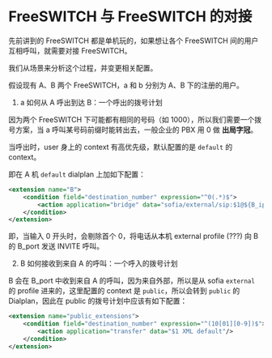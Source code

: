# FreeSWITCH 与 FreeSWITCH 的对接

先前讲到的 FreeSWITCH 都是单机玩的，如果想让各个 FreeSWITCH 间的用户互相呼叫，就需要对接 FreeSWITCH。

我们从场景来分析这个过程，并变更相关配置。

假设现有 A、B 两个 FreeSWITCH，a 和 b 分别为 A、B 下的注册的用户。

1. a 如何从 A 呼出到达 B：一个呼出的拨号计划

因为两个 FreeSWITCH 下可能都有相同的号码（如 1000），所以我们需要一个拨号方案，当 a 呼叫某号码前缀时能转出去，一般企业的 PBX 用 0 做 **出局字冠**。

当呼出时，user 身上的 context 有高优先级，默认配置的是 `default` 的 context。

即在 A 机 `default` dialplan 上加如下配置：

```xml
<extension name="B">
    <condition field="destination_number" expression="^0(.*)$">
        <action application="bridge" data="sofia/external/sip:$1@${B_ip}:${B_port}"/>
    </condition>
</extension>
```

即，当输入 0 开头时，会剔除首个 0，将电话从本机 external profile (???) 向 B 的 B_port 发送 INVITE 呼叫。

2. B 如何接收到来自 A 的呼叫：一个呼入的拨号计划

B 会在 B_port 中收到来自 A 的呼叫，因为来自外部，所以是从 sofia `external` 的 profile 进来的，这里配置的 context 是 `public`，所以会转到 `public` 的 Dialplan，因此在 public 的拨号计划中应该有如下配置：

```xml
<extension name="public_extensions">
    <condition field="destination_number" expression="^(10[01][0-9])$">
        <action application="transfer" data="$1 XML default"/>
    </condition>
</extension>
```
